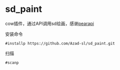 # sd_paint
cow插件，通过API调用sd绘画，感谢[pearapi](https://api.pearktrue.cn/info?id=214)

安装命令
```shell
#installp https://github.com/Azad-sl/sd_paint.git
```
扫描
```shell
#scanp
```
